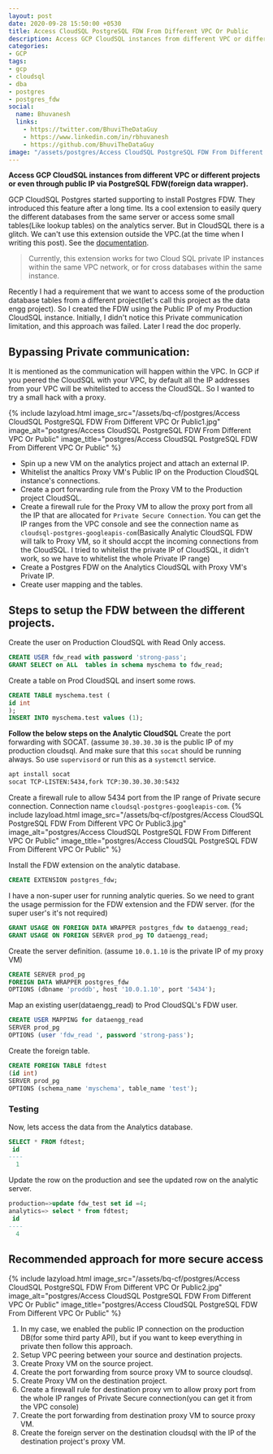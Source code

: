 ```yaml
---
layout: post
date: 2020-09-28 15:50:00 +0530
title: Access CloudSQL PostgreSQL FDW From Different VPC Or Public 
description: Access GCP CloudSQL instances from different VPC or different projects or even through public IP via PostgreSQL FDW.
categories:
- GCP
tags:
- gcp
- cloudsql
- dba
- postgres
- postgres_fdw
social:
  name: Bhuvanesh
  links:
    - https://twitter.com/BhuviTheDataGuy
    - https://www.linkedin.com/in/rbhuvanesh
    - https://github.com/BhuviTheDataGuy
image: "/assets/postgres/Access CloudSQL PostgreSQL FDW From Different VPC Or Public2.jpg"
---
```

**Access GCP CloudSQL instances from different VPC or different projects or even through public IP via PostgreSQL FDW(foreign data wrapper).**

GCP CloudSQL Postgres started supporting to install Postgres FDW. They introduced this feature after a long time. Its a cool extension to easily query the different databases from the same server or access some small tables(Like lookup tables) on the analytics server. But in CloudSQL there is a glitch. We can't use this extension outside the VPC.(at the time when I writing this post). See the [documentation](https://cloud.google.com/sql/docs/postgres/extensions#postgres_fdw).

> Currently, this extension works for two Cloud SQL private IP instances within the same VPC network, or for cross databases within the same instance.

Recently I had a requirement that we want to access some of the production database tables from a different project(let's call this project as the data engg project).  So I created the FDW using the Public IP of my Production CloudSQL instance. Initially, I didn't notice this Private communication limitation, and this approach was failed. Later I read the doc properly. 

## Bypassing Private communication:

It is mentioned as the communication will happen within the VPC. In GCP if you peered the CloudSQL with your VPC, by default all the IP addresses from your VPC will be whitelisted to access the CloudSQL. So I wanted to try a small hack with a proxy. 

{% include lazyload.html image_src="/assets/bq-cf/postgres/Access CloudSQL PostgreSQL FDW From Different VPC Or Public1.jpg" image_alt="postgres/Access CloudSQL PostgreSQL FDW From Different VPC Or Public" image_title="postgres/Access CloudSQL PostgreSQL FDW From Different VPC Or Public" %}

* Spin up a new VM on the analytics project and attach an external IP.
* Whitelist the analtics Proxy VM's Public IP on the Production CloudSQL instance's connections.
* Create a port forwarding rule from the Proxy VM to the Production project CloudSQL. 
* Create a firewall rule for the Proxy VM to allow the proxy port from all the IP that are allocated for `Private Secure Connection`. You can get the IP ranges from the VPC console and see the connection name as `cloudsql-postgres-googleapis-com`(Basically Analytic CloudSQL FDW will talk to Proxy VM, so it should accpt the incoming connections from the CloudSQL. I tried to whitelist the private IP of CloudSQL, it didn't work, so we have to whitelist the whole Private IP range)
* Create a Postgres FDW on the Analytics CloudSQL with Proxy VM's Private IP.
* Create user mapping and the tables.

## Steps to setup the FDW between the different projects.

Create the user on Production CloudSQL with Read Only access.
```sql
CREATE USER fdw_read with password 'strong-pass';
GRANT SELECT on ALL  tables in schema myschema to fdw_read;
```
Create a table on Prod CloudSQL and insert some rows.
```sql
CREATE TABLE myschema.test (
id int
);
INSERT INTO myschema.test values (1);
```
**Follow the below steps on the Analytic CloudSQL**
Create the port forwarding with SOCAT. (assume `30.30.30.30` is the public IP of my production cloudsql. And make sure that this `socat` should be running always. So use `supervisord` or run this as a `systemctl` service. 
```bash
apt install socat
socat TCP-LISTEN:5434,fork TCP:30.30.30.30:5432 
```
Create a firewall rule to allow 5434 port from the IP range of Private secure connection. Connection name `cloudsql-postgres-googleapis-com`.
{% include lazyload.html image_src="/assets/bq-cf/postgres/Access CloudSQL PostgreSQL FDW From Different VPC Or Public3.jpg" image_alt="postgres/Access CloudSQL PostgreSQL FDW From Different VPC Or Public" image_title="postgres/Access CloudSQL PostgreSQL FDW From Different VPC Or Public" %}

Install the FDW extension on the analytic database.
```sql
CREATE EXTENSION postgres_fdw;
```
I have a non-super user for running analytic queries. So we need to grant the usage permission for the FDW extension and the FDW server. (for the super user's it's not required)
```sql
GRANT USAGE ON FOREIGN DATA WRAPPER postgres_fdw to dataengg_read;
GRANT USAGE ON FOREIGN SERVER prod_pg TO dataengg_read;
```
Create the server definition. (assume `10.0.1.10` is the private IP of my proxy VM)
```sql
CREATE SERVER prod_pg 
FOREIGN DATA WRAPPER postgres_fdw
OPTIONS (dbname 'proddb', host '10.0.1.10', port '5434');
```
Map an existing user(dataengg_read) to Prod CloudSQL's FDW user.
```sql
CREATE USER MAPPING for dataengg_read
SERVER prod_pg
OPTIONS (user 'fdw_read ', password 'strong-pass');
```
Create the foreign table.
```sql
CREATE FOREIGN TABLE fdtest
(id int)
SERVER prod_pg
OPTIONS (schema_name 'myschema', table_name 'test');
```
### Testing

Now, lets access the data from the Analytics database.
```sql
SELECT * FROM fdtest;
 id 
----
  1
```
Update the row on the production and see the updated row on the analytic server.
```sql
production=>update fdw_test set id =4;
analytics=> select * from fdtest;
 id 
----
  4
```
## Recommended approach for more secure access

{% include lazyload.html image_src="/assets/bq-cf/postgres/Access CloudSQL PostgreSQL FDW From Different VPC Or Public2.jpg" image_alt="postgres/Access CloudSQL PostgreSQL FDW From Different VPC Or Public" image_title="postgres/Access CloudSQL PostgreSQL FDW From Different VPC Or Public" %}

1. In my case, we enabled the public IP connection on the production DB(for some third party API), but if you want to keep everything in private then follow this approach.
2. Setup VPC peering between your source and destination projects.
3. Create Proxy VM on the source project.
4. Create the port forwarding from source proxy VM to source cloudsql.
5. Create Proxy VM on the destination project.
6. Create a firewall rule for destination proxy vm to allow proxy port from the whole IP ranges of Private Secure connection(you can get it from the VPC console)
7. Create the port forwarding from destination proxy VM to source proxy VM.
8. Create the foreign server on the destination cloudsql with the IP of the destination project's proxy VM.


